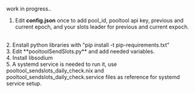work in progress..

1. Edit **config.json** once to add pool_id, pooltool api key, previous and current epoch, and your slots leader for previous and current expoch.
<br/>
2. Enstall python libraries with "pip install -t pip-requirements.txt"
<br/>
3. Edit **pooltoolSendSlots.py** and add needed variables.
<br/>
4. Install libsodium
<br/>
5. A systemd service is needed to run it, use pooltool_sendslots_daily_check.nix and pooltool_sendslots_daily_check.service files as reference for systemd service setup.
